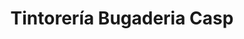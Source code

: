 ---
title: "Tintorería Bugaderia Casp"
url: /barcelona/tintoreria-bugaderia-casp/
shop: Wäscherei
---